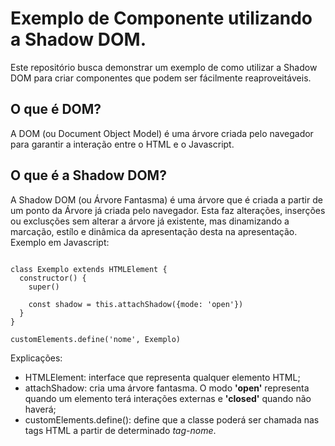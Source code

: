 # Exemplo de Componente utilizando a Shadow DOM.

Este repositório busca demonstrar um exemplo de como utilizar a Shadow DOM para criar componentes que podem ser fácilmente reaproveitáveis.

## O que é DOM?
A DOM (ou Document Object Model) é uma árvore criada pelo navegador para garantir a interação entre o HTML e o Javascript. 

## O que é a Shadow DOM?
A Shadow DOM (ou Árvore Fantasma) é uma árvore que é criada a partir de um ponto da Árvore já criada pelo navegador. Esta faz alterações, inserções ou exclusções sem alterar a árvore já existente, mas dinamizando a marcação, estílo e dinâmica da apresentação desta na apresentação.
Exemplo em Javascript:

```Exemplo

class Exemplo extends HTMLElement {
  constructor() {
    super()

    const shadow = this.attachShadow({mode: 'open'})
  }
}

customElements.define('nome', Exemplo)

```

Explicações: 
- HTMLElement: interface que representa qualquer elemento HTML;
- attachShadow: cria uma árvore fantasma. O modo **'open'** representa quando um elemento terá interações externas e **'closed'** quando não haverá;
- customElements.define(): define que a classe poderá ser chamada nas tags HTML a partir de determinado *tag-nome*.
